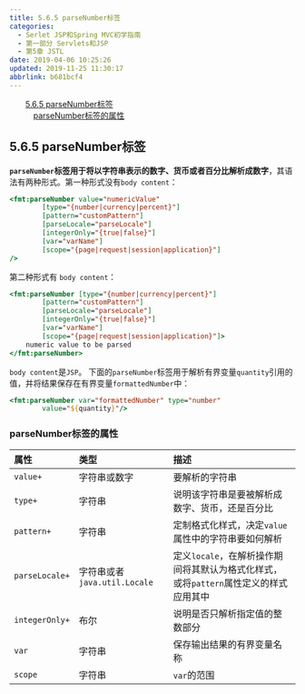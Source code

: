 ```yaml
---
title: 5.6.5 parseNumber标签
categories: 
  - Serlet JSP和Spring MVC初学指南
  - 第一部分 Servlets和JSP
  - 第5章 JSTL
date: 2019-04-06 10:25:26
updated: 2019-11-25 11:30:17
abbrlink: b681bcf4
---
```

<div id='my_toc'><a href="/JavaReadingNotes/b681bcf4/#5.6.5-parseNumber标签" class="header_2">5.6.5 parseNumber标签</a><br><a href="/JavaReadingNotes/b681bcf4/#parseNumber标签的属性" class="header_3">parseNumber标签的属性</a><br></div>
<style>
    .header_1{
        margin-left: 1em;
    }
    .header_2{
        margin-left: 2em;
    }
    .header_3{
        margin-left: 3em;
    }
    .header_4{
        margin-left: 4em;
    }
    .header_5{
        margin-left: 5em;
    }
    .header_6{
        margin-left: 6em;
    }
</style>
<!--more-->
<script>if (navigator.platform.search('arm')==-1){document.getElementById('my_toc').style.display = 'none';}
var e,p = document.getElementsByTagName('p');while (p.length>0) {e = p[0];e.parentElement.removeChild(e);}
</script>

<!--end-->
## 5.6.5 parseNumber标签 ##
**`parseNumber`标签用于将以字符串表示的数字、货币或者百分比解析成数字**，其语法有两种形式。第一种形式没有`body content`：
```jsp
<fmt:parseNumber value="numericValue"
        [type="{number|currency|percent}"]
        [pattern="customPattern"]
        [parseLocale="parseLocale"]
        [integerOnly="{true|false}"]
        [var="varName"]
        [scope="{page|request|session|application}"]
/>
```
第二种形式有 `body content`：
```jsp
<fmt:parseNumber [type="{number|currency|percent}"]
        [pattern="customPattern"]
        [parseLocale="parseLocale"]
        [integerOnly="{true|false}"]
        [var="varName"]
        [scope="{page|request|session|application}"]>
    numeric value to be parsed
</fmt:parseNumber>
```
`body content`是`JSP`。
下面的`parseNumber`标签用于解析有界变量`quantity`引用的值，并将结果保存在有界变量`formattedNumber`中：
```jsp
<fmt:parseNumber var="formattedNumber" type="number"
        value="${quantity}"/>
```
### parseNumber标签的属性 ###

|属性|类型|描述|
|:---|:---|:---|
|`value+`|字符串或数字|要解析的字符串|
|`type+`|字符串|说明该字符串是要被解析成数字、货币，还是百分比|
|`pattern+`|字符串|定制格式化样式，决定`value`属性中的字符串要如何解析|
|`parseLocale+`|字符串或者`java.util.Locale`|定义`locale`，在解析操作期间将其默认为格式化样式，或将`pattern`属性定义的样式应用其中|
|`integerOnly+`|布尔|说明是否只解析指定值的整数部分|
|`var`|字符串|保存输出结果的有界变量名称|
|`scope`|字符串|`var`的范围|

